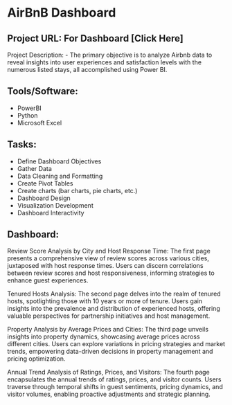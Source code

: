 # AirBnB Dashboard

## Project URL: For Dashboard [Click Here]

Project Description: - The primary objective is to analyze Airbnb data to reveal insights into user experiences and satisfaction levels with the numerous listed stays, all accomplished using Power BI.

## Tools/Software:
* PowerBI
* Python
* Microsoft Excel 

## Tasks:
*  Define Dashboard Objectives
*  Gather Data
*  Data Cleaning and Formatting
*  Create Pivot Tables
*  Create charts (bar charts, pie charts, etc.)
*  Dashboard Design
*  Visualization Development
*  Dashboard Interactivity


## Dashboard:

Review Score Analysis by City and Host Response Time:
The first page presents a comprehensive view of review scores across various cities, juxtaposed with host response times. Users can discern correlations between review scores and host responsiveness, informing strategies to enhance guest experiences.

Tenured Hosts Analysis:
The second page delves into the realm of tenured hosts, spotlighting those with 10 years or more of tenure. Users gain insights into the prevalence and distribution of experienced hosts, offering valuable perspectives for partnership initiatives and host management.

Property Analysis by Average Prices and Cities:
The third page unveils insights into property dynamics, showcasing average prices across different cities. Users can explore variations in pricing strategies and market trends, empowering data-driven decisions in property management and pricing optimization.

Annual Trend Analysis of Ratings, Prices, and Visitors:
The fourth page encapsulates the annual trends of ratings, prices, and visitor counts. Users traverse through temporal shifts in guest sentiments, pricing dynamics, and visitor volumes, enabling proactive adjustments and strategic planning.
